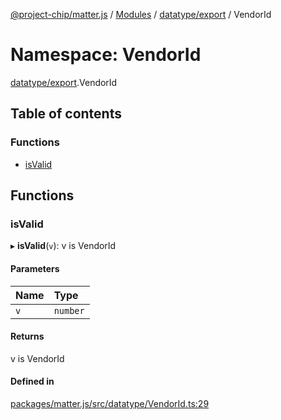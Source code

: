 [@project-chip/matter.js](../README.md) / [Modules](../modules.md) / [datatype/export](datatype_export.md) / VendorId

# Namespace: VendorId

[datatype/export](datatype_export.md).VendorId

## Table of contents

### Functions

- [isValid](datatype_export.VendorId.md#isvalid)

## Functions

### isValid

▸ **isValid**(`v`): v is VendorId

#### Parameters

| Name | Type |
| :------ | :------ |
| `v` | `number` |

#### Returns

v is VendorId

#### Defined in

[packages/matter.js/src/datatype/VendorId.ts:29](https://github.com/project-chip/matter.js/blob/6d3b6a5d957d88a9231d6ecab4bb41f8133112be/packages/matter.js/src/datatype/VendorId.ts#L29)
